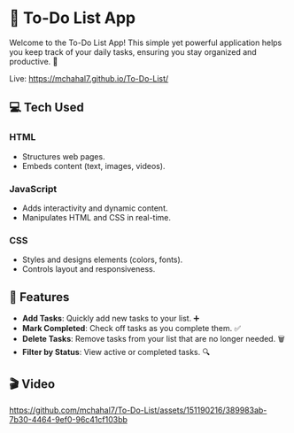 # 📝 To-Do List App

Welcome to the To-Do List App! This simple yet powerful application helps you keep track of your daily tasks, ensuring you stay organized and productive. 🚀

Live: https://mchahal7.github.io/To-Do-List/

## 💻 Tech Used
### HTML
- Structures web pages.
- Embeds content (text, images, videos).

### JavaScript
- Adds interactivity and dynamic content.
- Manipulates HTML and CSS in real-time.

### CSS
- Styles and designs elements (colors, fonts).
- Controls layout and responsiveness.
## 🌟 Features

- **Add Tasks**: Quickly add new tasks to your list. ➕
- **Mark Completed**: Check off tasks as you complete them. ✅
- **Delete Tasks**: Remove tasks from your list that are no longer needed. 🗑️
- **Filter by Status**: View active or completed tasks. 🔍

## 🎬 Video
https://github.com/mchahal7/To-Do-List/assets/151190216/389983ab-7b30-4464-9ef0-96c41cf103bb


